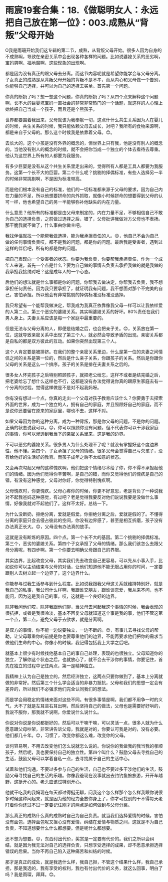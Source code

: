 # 雨宸19套合集：18.《做聪明女人：永远把自己放在第一位》：003.成熟从“背叛”父母开始

O我是雨珊开始我们这专辑的第二节，成熟，从背叛父母开始。很多人因为自身的不成熟啊，导致在亲密关系中会出现各种各样的问题。比如说婆媳关系的恶劣啊，宝妈男啊、福地魔啊，这些现象的出现啊。

都是因为没有真正的跟父母去分离。而这节内容呢就是希望你能学会与父母分离。子女真正的成熟是从背叛父母开始的背叛不是不孝，而从内心和父母做一个告别，你能够自己选择，并可以为自己的选择去买单。首先第一个问题。

你真的断奶了吗？想一想这个问题，你真的断奶了吗？从四个点来解释这个问题啊，长不大的巨婴坑宝妈一直社会的非常非常热门的一个话题，就这样的人心理上始终把自己当成一个孩子，而且还是个熊孩子。

世界都要围着我出来，父母就该为我奉献一切，这点什什么共生关系因为人在婴儿的时候，共生关系的时候，我只能依赖父母去成长，对吧？我所有的食物来源啊，都是来自于父母的。那么这个时候我是依靠着父母。😊。

去长大的，这个小孩是没有外界的概念的，但世界上只有我，他是没有别人的概念的。当他没有别人的概念的时候，就不会把你当成一个独立的个体去看待去尊重。他认为这世界上所有的人都要为我服务。

有多少巨婴是没有从这个共生关系里走出来的，觉得所有人都是工具人都要为我服务。这第一个长不大的巨婴。第二个什么呢？挑剔的择偶标准，有些人选择另一半的时候非常挑剔啊，不是因为标准带高。

而是他们根本没有自己的标准，他们的一切标准都来源于父母的要求，因为自己内在力量的不足，所以他想要拼命的向外抓取，就像小时候拼命的想要得到父母的认可一样，他也希望自己的另一半能够弥补他缺失的内在力量。

什么意思？他所有的标准都是由父母来制定的，内在力量不足，不够相信自己不敢为自己的选择负责，之前做过选择之后，错了，父母批评我做对方父母也不表扬。那干脆我就不做了，什么事由你做主吧。

我找伴侣就找一个能帮我做选择，能为我承担责任的人。😊，他自己不会为自己做的任何事情负责哎，都不是我的问题，都是你的问题。最后我是受害者，遇到过这样的伴侣吧，所有的都是你的问题。

把自己表现向一个受害者的状态。你要为我负责，你要帮我承担责任，作为一个成年人来说，首先一个点是什么？要为自己做的事情去负责去承担我做的就是我做的我承担我接纳对吧？这是成年人的一个心态。

后他们的想法就是什么事都是你的问题，你帮我去做决定，你帮我去负责，我不想承担任何责任。因为我只要承担了，就证明我有问题，我不想面对那个不完美的自己，害怕承担。所以他会有非常挑剔的择偶标准没标准没选择。

我只希望有一个能帮我做决定，帮我成为我真正依靠像我父母一样可以让我依样爱的人第二点。第三个恶劣的婆媳关系。其实啊婆媳关系的好坏。80%责任在我们男人身上。夫妻关系应该是每一个家庭中最重要的。

但是无法与父母分离的人，即便是结婚之后，也会把亲子关。😊，关系放在第一位，这就导致亲密关系中出现了第三个人，就必然会导致矛盾的出现。亲密关系都是自私的都是双方彼此的互动。如果你突然出现第三个人。

这个人肯定要是被排挤。在我们的整个亲密关系里边，什么是第一位的夫妻之间情侣之间的关系是第一位的，然后是什么亲子关系，你跟孩子的关系。然后是你跟你父母的关系是这么一个排序。孩子的关系是排在夫妻关系之后的。

很多女人怀完孩子之后特别照顾孩子，就把老公给忘，这样不或者是结完婚之后，把老婆给忘了想什么这样也不行，这都是没有办法觉得说你真的跟原生家庭去有一个分离的过程。觉得这样做是不是对不起我妈呀。

你有没有想过一个点，你真的走出一个父母对孩子教育应该什么？你要勇于去探索外面的世界，成为一个独立的人，拥有自己的家庭，并且照顾好自己的家庭，而不是说你还要留在原来的家庭里，哪也不去，这样不对。

如果父母因为你的这种分离，成为一种背叛，那是你父母的问题，不是你的问题。正确的状态说我可以。😊，你可以照顾你没有问题，但不代表你可以干涉我家庭的事情，你可以渗透到我当下的亲密关系里来，这是我的边界。

不可以恶劣的婆媳关系。很多男人为什么处理不了呢？就没有掌握好这个度边界性，他不懂。第四个，子女承担了父母的情绪。很多父母会觉得自己亏欠孩子，没有给他好的生活好的教育。而孩子成年之后不太如意的状态。

又会再次勾起父母的这种愧疚啊，他们把这个情绪尽术给了你，你不得不承担起他们的情绪。因为他们觉得你辛苦啊，是自己的错，而你又觉得他们的愧疚是自己的错，有没有这种感觉，父母对你好，你觉得特别愧疚啊。

父母愧疚时，你更愧疚。父母心疼你的时候，你更不好意思，老是背负了一种说我对不起我爸妈这种感觉，有过吧？老是觉得我要反对他们说说我要是没做什么事情，好像我就对不起他们了。这样不太好。总结一下。

为什么没断奶，拒绝分离，爱就是假爱。你拒绝分离之后，爱就是假的了。不懂得分离的家庭只会去侵占彼此的空间，你没有边界感了，甚至是相互折磨，孩子没有办法真正长大。😊，父母没有办法真的放手。

这就是没有断炼的原因。四个点。第一个长不大的基因。第二个挑剔的择偶标准。第三个，恶劣的婆媳关系。第四个子女承担了父母的情绪。那么我们该怎么去跟父母分离呢，有四步啊。第一个你要去明确父母跟自己的界限。

其实边界，比起改变父母，其实我们先去改变自己更容易，可以先从小事入手，比如说你可以主动结束与父母的对话，让他们知道他不能无限占用你的时间，一定要跟别人去树立起一个边界了，这个边界什么。

你能参与过我生活参与到什么程度。比如说我跟我父母这关系就维持特别好，就是我自己的私事，我公司什么样啊，我跟谁交朋友，跟谁谈恋爱，我从来不问，也不能问，因为这是我自己的事，哎，这就是一个良好的边界。

除非我问他们哎，除非我跟他们聊，当父母去问起我这个事情的时候，我会表现的很抗拒，或者是我很冷淡，基本不回复父母就知道这个事是我的事，他们不管这第一个点，第二点，避免父母于去欲求，就是分离啊。

是双方的事情，你不能一边说要独立，一边不断的。😊，有事儿去寻找父母的帮助，让父母尊重你的前提是你也要尊重他们的边界，不能再要求他们把你的需求当做他们生命的中心。你像小的时候，我记得包括我上大学之后吧。

就基本上很少有时候找他基本自己的事自己处理，表现的也很独立。父母知道你的独立，了解你这个状态之后，也就放心了，就不会去干涉你的事情，你要记住，首先在独立的过程中记住两点，第一是精神独立。

我精神上认为自己是独立的，然后经济独立，这两点只要你做到了，基本上分离就做的非常好。然后第三个什么学会适当的非暴力抵抗，父母和我们的思想一定会有差异的，所以我们不必强求他们完全认同我们的想法。

而是学会用稳定的情绪来面对这些不同。有很多事情是啊，我们都不用争一时的义气，大不了就是左耳进右耳出啊，然后坚持自己的做法，父母也是需要好好哄的，我说不服你，那我就不说啊，你爱说什么说什么。

你说对你说是你说都挺好的，然后可以干嘛干嘛，可以灵活一点，很多人就为什么愿意跟父母吵架，非常讲告诉父母，我就是对的，你要认可我是对的，没有必要。他们都几十年。😊，习惯了，改变你都这么难，改变你的父母。

谈何容易啊，不用去改变他们怎么说就怎么说的。你说你的我做我的我当我的孝顺孩子，然后呢，我也要保持自己的独立性。第四个叫什么？鼓励父母去寻找自己的生活，鼓励父母可以学着自私一点，去寻找属于自己的生活中心。

试着和他们沟通，不要过多参与自己的生活，自己也不要过多干涉他们的生活，鼓励父母寻找自己的生活的乐趣。你像我爸现在没事就出去钓钓鱼旅旅游，开开车越野，这挺开心的。老头应该过特别开心。

他就干吃我的我妈现在每天都过得挺无聊，问我这个怎么样那个怎么样我跟你说很多时候这种问起来，就是因为他的经力全放你身上了，你才可找别的干不得每天老盯着你你还过不过一定要记住刚才的两点是如何做到与父母分离。

那么真正的成熟什么真的成熟时自己为自己负责。就当我们选择爱情的时候，害怕没有面包，选择面包呢又担心没有爱情，纠结在爱情与物质之间，这就是不为自己负责，不知道想要什么什么都想要。但是呢什么都想要。

还不想为想要。😊，东西付出代价，奖赏是一定要有代价的。我们之所以会纠结，就是因为我无法对自己的选择负责，只想享受选择的成果，却不愿意承担选择错误的后果。当你不再自己陷入这种痛苦和纠结的时候。

那才是真正的成处，就是我选什么样，我自己担，不管这个结果什么样，我自己承担，那是我选的，我有享受的权利，我也有付出代价的义务，就这么回事，明白了吗？我是雨琛，拜拜。😊。

